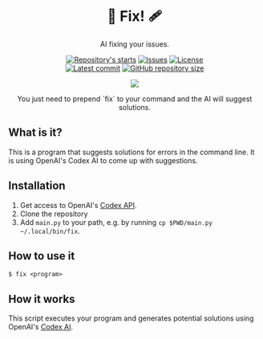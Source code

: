 <h1 align="center">🤖 Fix! 🩹</h1>

<p align="center">
    AI fixing your issues.
</p>

<p align="center">
    <a href="https://github.com/tom-doerr/fix/stargazers"
        ><img
            src="https://img.shields.io/github/stars/tom-doerr/fix?colorA=2c2837&style=for-the-badge&logo=starship style=flat-square"
            alt="Repository's starts"
    /></a>
    <a href="https://github.com/tom-doerr/fix/issues"
        ><img
            src="https://img.shields.io/github/issues-raw/tom-doerr/fix?colorA=2c2837&style=for-the-badge&logo=starship style=flat-square"
            alt="Issues"
    /></a>
    <a href="https://github.com/tom-doerr/fix/blob/main/LICENSE"
        ><img
            src="https://img.shields.io/github/license/tom-doerr/fix?colorA=2c2837&style=for-the-badge&logo=starship style=flat-square"
            alt="License"
    /><br />
    <a href="https://github.com/tom-doerr/fix/commits/main"
		><img
			src="https://img.shields.io/github/last-commit/tom-doerr/fix/main?colorA=2c2837&style=for-the-badge&logo=starship style=flat-square"
			alt="Latest commit"
    /></a>
    <a href="https://github.com/tom-doerr/fix"
        ><img
            src="https://img.shields.io/github/repo-size/tom-doerr/fix?colorA=2c2837&style=for-the-badge&logo=starship style=flat-square"
            alt="GitHub repository size"
    /></a>
</p>

<p align="center">
    <img src='https://github.com/tom-doerr/bins/raw/main/fix/all.gif'>
    <p align="center">
        You just need to prepend `fix` to your command and the AI will suggest solutions.
    </p>
</p>





## What is it?

This is a program that suggests solutions for errors in the command line. It is using OpenAI's Codex AI to come up with suggestions.

## Installation

1. Get access to OpenAI's [Codex API](https://openai.com/blog/openai-codex/).
2. Clone the repository
3. Add `main.py` to your path, e.g. by running `cp $PWD/main.py ~/.local/bin/fix`.


## How to use it

```
$ fix <program>
```

## How it works

This script executes your program and generates potential solutions using OpenAI's [Codex AI](https://openai.com/blog/openai-codex/).
































































































